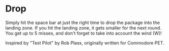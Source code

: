 # Drop

Simply hit the space bar at just the right time to drop the package into the
landing zone. If you hit the landing zone, it gets smaller for the next round.
You get up to 5 misses, and don't forget to take into account the wind (W)!

Inspired by "Test Pilot" by Rob Plass, originally written for Commodore PET.

